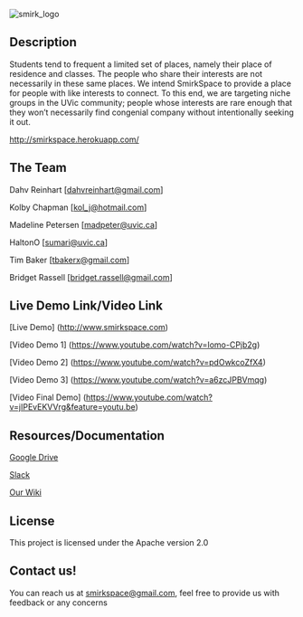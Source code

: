 
![smirk_logo](https://docs.google.com/uc?id=0Bwm6BkzE8IznYVFJcHRKN0dtc2M)

## Description ##

Students tend to frequent a limited set of places, namely their place of residence and classes.  The people who share their interests are not necessarily in these same places.  We intend SmirkSpace to provide a place for people with like interests to connect.  To this end, we are targeting niche groups in the UVic community; people whose interests are rare enough that they won’t necessarily find congenial company without intentionally seeking it out.

http://smirkspace.herokuapp.com/


## The Team ##

Dahv Reinhart [[dahvreinhart@gmail.com](mailto:dahvreinhart@gmail.com)]

Kolby Chapman [kol_j@hotmail.com]

Madeline Petersen [madpeter@uvic.ca]

HaltonO [sumari@uvic.ca]

Tim Baker [tbakerx@gmail.com]

Bridget Rassell [bridget.rassell@gmail.com]

## Live Demo Link/Video Link ##

[Live Demo] (http://www.smirkspace.com)

[Video Demo 1] (https://www.youtube.com/watch?v=Iomo-CPjb2g)

[Video Demo 2] (https://www.youtube.com/watch?v=pdOwkcoZfX4)

[Video Demo 3] (https://www.youtube.com/watch?v=a6zcJPBVmqg)

[Video Final Demo] (https://www.youtube.com/watch?v=jIPEvEKVVrg&feature=youtu.be)

## Resources/Documentation ##

 [Google Drive](https://drive.google.com/drive/folders/0B0Ljy1h1W8BDbmF1YlQ1Qjk3dWM?usp=sharing)
  
 [Slack](https://startup-programming.slack.com/)
 
 [Our Wiki](https://github.com/smirkspace/smirkspace/wiki)
 
## License ##
 
 This project is licensed under the Apache version 2.0
  
## Contact us! ##
You can reach us at smirkspace@gmail.com, feel free to provide us with feedback or any concerns
